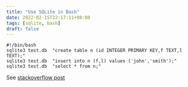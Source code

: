 ```yaml
---
title: "Use SQLite in Bash"
date: 2022-02-15T22:17:11+08:00
tags: [sqlite, bash]
draft: false
---
```


```
#!/bin/bash
sqlite3 test.db  "create table n (id INTEGER PRIMARY KEY,f TEXT,l TEXT);"
sqlite3 test.db  "insert into n (f,l) values ('john','smith');"
sqlite3 test.db  "select * from n;"
```

See [stackoverflow post](https://stackoverflow.com/questions/42245816/non-interactive-sqlite3-usage-from-bash-script)
